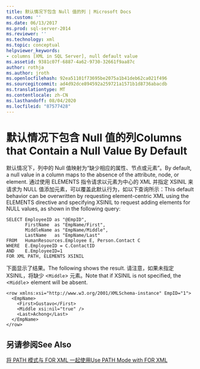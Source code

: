 ```yaml
---
title: 默认情况下包含 Null 值的列 | Microsoft Docs
ms.custom: ''
ms.date: 06/13/2017
ms.prod: sql-server-2014
ms.reviewer: ''
ms.technology: xml
ms.topic: conceptual
helpviewer_keywords:
- columns [XML in SQL Server], null default value
ms.assetid: 9381c07f-6887-4a62-9730-32661f9aa87c
author: rothja
ms.author: jroth
ms.openlocfilehash: 92ea51101f73695be2075a1b41deb62ca021f496
ms.sourcegitcommit: ad4d92dce894592a259721a1571b1d8736abacdb
ms.translationtype: MT
ms.contentlocale: zh-CN
ms.lasthandoff: 08/04/2020
ms.locfileid: "87577428"
---
```

# <a name="columns-that-contain-a-null-value-by-default"></a><span data-ttu-id="01ef2-102">默认情况下包含 Null 值的列</span><span class="sxs-lookup"><span data-stu-id="01ef2-102">Columns that Contain a Null Value By Default</span></span>
  <span data-ttu-id="01ef2-103">默认情况下，列中的 Null 值映射为“缺少相应的属性、节点或元素”。</span><span class="sxs-lookup"><span data-stu-id="01ef2-103">By default, a null value in a column maps to the absence of the attribute, node, or element.</span></span> <span data-ttu-id="01ef2-104">通过使用 ELEMENTS 指令请求以元素为中心的 XML 并指定 XSINIL 来请求为 NULL 值添加元素，可以覆盖此默认行为，如以下查询所示：</span><span class="sxs-lookup"><span data-stu-id="01ef2-104">This default behavior can be overwritten by requesting element-centric XML using the ELEMENTS directive and specifying XSINIL to request adding elements for NULL values, as shown in the following query:</span></span>  
  
```  
SELECT EmployeeID as "@EmpID",   
       FirstName  as "EmpName/First",   
       MiddleName as "EmpName/Middle",   
       LastName   as "EmpName/Last"  
FROM   HumanResources.Employee E, Person.Contact C  
WHERE  E.EmployeeID = C.ContactID  
AND    E.EmployeeID=1  
FOR XML PATH, ELEMENTS XSINIL  
```  
  
 <span data-ttu-id="01ef2-105">下面显示了结果。</span><span class="sxs-lookup"><span data-stu-id="01ef2-105">The following shows the result.</span></span> <span data-ttu-id="01ef2-106">请注意，如果未指定 XSINIL，将缺少 <`Middle`> 元素。</span><span class="sxs-lookup"><span data-stu-id="01ef2-106">Note that if XSINIL is not specified, the <`Middle`> element will be absent.</span></span>  
  
```  
<row xmlns:xsi="http://www.w3.org/2001/XMLSchema-instance" EmpID="1">  
  <EmpName>  
    <First>Gustavo</First>  
    <Middle xsi:nil="true" />  
    <Last>Achong</Last>  
  </EmpName>  
</row>  
```  
  
## <a name="see-also"></a><span data-ttu-id="01ef2-107">另请参阅</span><span class="sxs-lookup"><span data-stu-id="01ef2-107">See Also</span></span>  
 [<span data-ttu-id="01ef2-108">将 PATH 模式与 FOR XML 一起使用</span><span class="sxs-lookup"><span data-stu-id="01ef2-108">Use PATH Mode with FOR XML</span></span>](use-path-mode-with-for-xml.md)  
  
  
